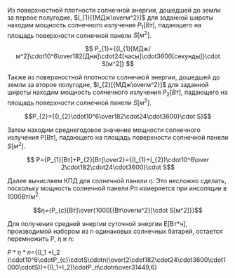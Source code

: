 Из поверхностной плотности солнечной энергии, дошедшей до земли за первое полугодие, $I_{1}[{МДж\overм^2}]$ для заданной широты находим мощность солнечного излучения $P_{1}[Вт]$, падающего на площадь поверхности солнечной панели $S[м^2]$.

$$ P_{1}={{I_{1}[МДж/м^2]\cdot10^6\over182[Дни]\cdot24[часы]\cdot3600[секунды]}\cdot S[м^2]} $$

Также из поверхностной плотности солнечной энергии, дошедшей до земли за второе полугодие, $I_{2}[{МДж\overм^2}]$ для заданной широты находим мощность солнечного излучения $P_{2}[Вт]$, падающего на площадь поверхности солнечной панели $S[м^2]$.

$$P_{2}={{I_{2}\cdot10^6\over182\cdot24\cdot3600}\cdot S}$$

Затем находим среднегодовое значение мощности солнечного излучения P[Вт], падающего на площадь поверхности солнечной панели $S[м^2]$.

$$ P={P_{1}[Вт]+P_{2}[Вт]\over2}={(I_{1}+I_{2})\cdot10^6\over 2\cdot182\cdot24\cdot3600}\cdot S$$

Далее вычисляем КПД для солнечной панели η. Это несложно сделать, поскольку мощность солнечной панели Pп измеряется при инсоляции в $1000Вт/м^2$.

$$η={P_{c}[Вт]\over{1000[{Вт\overм^2}]\cdot S[м^2]}}$$

Для получения средней энергии суточной энергии E[Вт*ч], производимой набором из n одинаковых солнечных батарей, остается перемножить P, η и n:

$P*η*n$={(I_1  +I_2 )\cdot10^6\cdotP_{c}\cdotS\cdotn)\over(2\cdot182\cdot24\cdot3600\cdot1000\cdotS)}={(I_1+I_2)\cdotP_п\cdotn\over31449,6}




